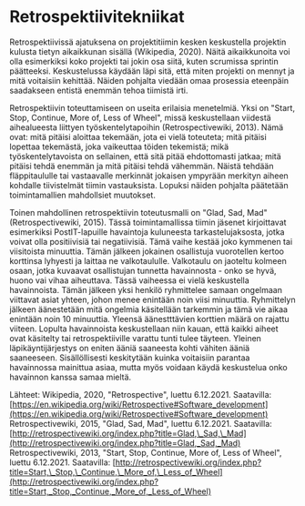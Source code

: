 # Retrospektiivitekniikat

Retrospektiivissä ajatuksena on projektitiimin kesken keskustella projektin kulusta tietyn aikaikkunan sisällä (Wikipedia, 2020). Näitä aikaikkunoita voi olla esimerkiksi koko projekti tai jokin osa siitä, kuten scrumissa sprintin päätteeksi. Keskustelussa käydään läpi sitä, että miten projekti on mennyt ja mitä voitaisiin kehittää. Näiden pohjalta viedään omaa prosessia eteenpäin saadakseen entistä enemmän tehoa tiimistä irti.

Retrospektiivin toteuttamiseen on useita erilaisia menetelmiä. Yksi on "Start, Stop, Continue, More of, Less of Wheel", missä keskustellaan viidestä aihealueesta liittyen työskentelytapoihin (Retrospectivewiki, 2013). Nämä ovat: mitä pitäisi aloittaa tekemään, jota ei vielä toteuteta; mitä pitäisi lopettaa tekemästä, joka vaikeuttaa töiden tekemistä; mikä työskentelytavoista on sellainen, että sitä pitää ehdottomasti jatkaa; mitä pitäisi tehdä enemmän ja mitä pitäisi tehdä vähemmän. Näistä tehdään fläppitaululle tai vastaavalle merkinnät jokaisen ympyrään merkityn aiheen kohdalle tiivistelmät tiimin vastauksista. Lopuksi näiden pohjalta päätetään toimintamallien mahdollsiet muutokset.

Toinen mahdollinen retrospektiivin toteutusmalli on "Glad, Sad, Mad" (Retrospectivewiki, 2015). Tässä toimintamallissa tiimin jäsenet kirjoittavat esimerkiksi PostIT-lapuille havaintoja kuluneesta tarkastelujaksosta, jotka voivat olla positiivisiä tai negatiivisiä. Tämä vaihe kestää joko kymmenen tai viisitoista minuuttia. Tämän jälkeen jokainen osallistuja vuorotellen kertoo korttinsa lyhyesti ja laittaa ne valkotaululle. Valkotaulu on jaoteltu kolmeen osaan, jotka kuvaavat osallistujan tunnetta havainnosta - onko se hyvä, huono vai vihaa aiheuttava. Tässä vaiheessa ei vielä keskustella havainnoista. Tämän jälkeen yksi henkilö ryhmittelee samaan ongelmaan viittavat asiat yhteen, johon menee enintään noin viisi minuuttia. Ryhmittelyn jälkeen äänestetään mitä ongelmia käsitellään tarkemmin ja tämä vie aikaa enintään noin 10 minuuttia. Yleensä äänestttävien korttien määrä on rajattu viiteen. Lopulta havainnoista keskustellaan niin kauan, että kaikki aiheet ovat käsitelty tai retrospektiiville varattu tunti tulee täyteen. Yleinen läpikäyntijärjestys on eniten ääniä saaneesta kohti vähiten ääniä saaneeseen. Sisällöllisesti keskitytään kuinka voitaisiin parantaa havainnossa mainittua asiaa, mutta myös voidaan käydä keskustelua onko havainnon kanssa samaa mieltä.

Lähteet:
Wikipedia, 2020, "Retrospective", luettu 6.12.2021. Saatavilla: [https://en.wikipedia.org/wiki/Retrospective#Software_development](https://en.wikipedia.org/wiki/Retrospective#Software_development)
Retrospectivewiki, 2015, "Glad, Sad, Mad", luettu 6.12.2021. Saatavilla: [http://retrospectivewiki.org/index.php?title=Glad,\_Sad,\_Mad](http://retrospectivewiki.org/index.php?title=Glad,_Sad,_Mad)
Retrospectivewiki, 2013, "Start, Stop, Continue, More of, Less of Wheel", luettu 6.12.2021. Saatavilla: [http://retrospectivewiki.org/index.php?title=Start,\_Stop,\_Continue,\_More_of,\_Less_of_Wheel](http://retrospectivewiki.org/index.php?title=Start,_Stop,_Continue,_More_of,_Less_of_Wheel)
